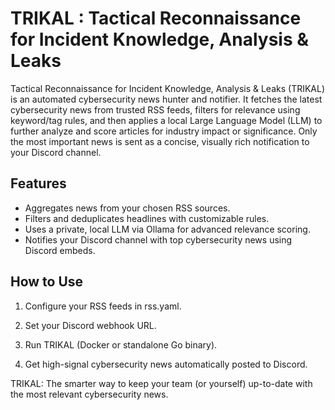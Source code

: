 # TRIKAL : Tactical Reconnaissance for Incident Knowledge, Analysis & Leaks

Tactical Reconnaissance for Incident Knowledge, Analysis & Leaks (TRIKAL) is an automated cybersecurity news hunter and notifier. It fetches the latest cybersecurity news from trusted RSS feeds, filters for relevance using keyword/tag rules, and then applies a local Large Language Model (LLM) to further analyze and score articles for industry impact or significance. Only the most important news is sent as a concise, visually rich notification to your Discord channel.

## Features

- Aggregates news from your chosen RSS sources.
- Filters and deduplicates headlines with customizable rules.
- Uses a private, local LLM via Ollama for advanced relevance scoring.
- Notifies your Discord channel with top cybersecurity news using Discord embeds.

## How to Use

1. Configure your RSS feeds in rss.yaml.

2. Set your Discord webhook URL.

3. Run TRIKAL (Docker or standalone Go binary).

4. Get high-signal cybersecurity news automatically posted to Discord.


TRIKAL: The smarter way to keep your team (or yourself) up-to-date with the most relevant cybersecurity news.

